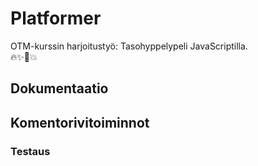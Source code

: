 # Platformer


 OTM-kurssin harjoitustyö: Tasohyppelypeli JavaScriptilla.</br>
:fire::sparkles::unicorn::boom:
  
## Dokumentaatio

## Komentorivitoiminnot
### Testaus
